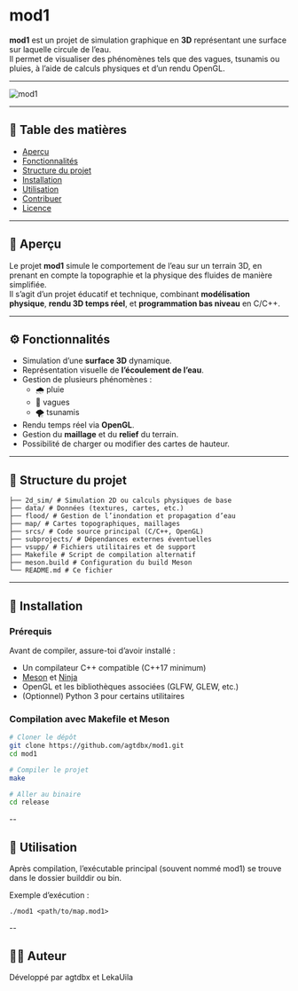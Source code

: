 # mod1

**mod1** est un projet de simulation graphique en **3D** représentant une surface sur laquelle circule de l’eau.  
Il permet de visualiser des phénomènes tels que des vagues, tsunamis ou pluies, à l’aide de calculs physiques et d’un rendu OpenGL.

---

![mod1](https://github.com/user-attachments/assets/e066c1a6-cf86-40de-8239-1c4adb3418ff)

---

## 🧩 Table des matières

- [Aperçu](#aperçu)
- [Fonctionnalités](#fonctionnalités)
- [Structure du projet](#structure-du-projet)
- [Installation](#installation)
- [Utilisation](#utilisation)
- [Contribuer](#contribuer)
- [Licence](#licence)

---

## 🌊 Aperçu

Le projet **mod1** simule le comportement de l’eau sur un terrain 3D, en prenant en compte la topographie et la physique des fluides de manière simplifiée.  
Il s’agit d’un projet éducatif et technique, combinant **modélisation physique**, **rendu 3D temps réel**, et **programmation bas niveau** en C/C++.

---

## ⚙️ Fonctionnalités

- Simulation d’une **surface 3D** dynamique.  
- Représentation visuelle de **l’écoulement de l’eau**.  
- Gestion de plusieurs phénomènes :
  - 🌧️ pluie
  - 🌊 vagues
  - 🌪️ tsunamis
- Rendu temps réel via **OpenGL**.
- Gestion du **maillage** et du **relief** du terrain.
- Possibilité de charger ou modifier des cartes de hauteur.

---

## 📁 Structure du projet
```
├── 2d_sim/ # Simulation 2D ou calculs physiques de base
├── data/ # Données (textures, cartes, etc.)
├── flood/ # Gestion de l’inondation et propagation d’eau
├── map/ # Cartes topographiques, maillages
├── srcs/ # Code source principal (C/C++, OpenGL)
├── subprojects/ # Dépendances externes éventuelles
├── vsupp/ # Fichiers utilitaires et de support
├── Makefile # Script de compilation alternatif
├── meson.build # Configuration du build Meson
└── README.md # Ce fichier
```

---

## 🧰 Installation

### Prérequis

Avant de compiler, assure-toi d’avoir installé :

- Un compilateur C++ compatible (C++17 minimum)
- [Meson](https://mesonbuild.com/) et [Ninja](https://ninja-build.org/)
- OpenGL et les bibliothèques associées (GLFW, GLEW, etc.)
- (Optionnel) Python 3 pour certains utilitaires

### Compilation avec Makefile et Meson

```bash
# Cloner le dépôt
git clone https://github.com/agtdbx/mod1.git
cd mod1

# Compiler le projet
make

# Aller au binaire
cd release
```
--

## 🚀 Utilisation

Après compilation, l’exécutable principal (souvent nommé mod1) se trouve dans le dossier builddir ou bin.

Exemple d’exécution :
```
./mod1 <path/to/map.mod1>
```
--

## 👨‍💻 Auteur

Développé par agtdbx et LekaUila
